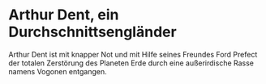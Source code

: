# Arthur Dent, ein Durchschnittsengländer
Arthur Dent ist mit knapper Not und mit Hilfe seines Freundes Ford Prefect der 
totalen Zerstörung des Planeten Erde durch eine außerirdische Rasse namens Vogonen 
entgangen.